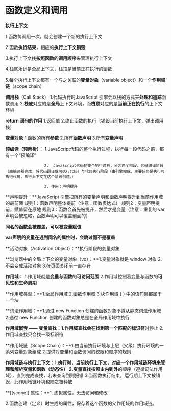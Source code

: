 # 函数定义和调用

**执行上下文**

1.函数每调用一次，就会创建一个新的执行上下文

2.函数**执行结束**，相应的**执行上下文销毁**

3.执行上下文栈**按照函数的调用顺序**来管理执行上下文

4.栈底永远是全局上下文，栈顶是当前正在执行的函数

5.每个执行上下文都有一个与之关联的**变量对象**（variable object）和一个**作用域链**（scope chain）

**调用栈**（Call Stack）
1.代码执行时JavaScript 引擎会以栈的方式来**处理和追踪**函数调用
2.**栈底**对应的是**全局**上下文环境，而**栈顶**对应的是**当前正在执行**的上下文环境

 **return 语句的作用**
1.返回值
2.终止函数的执行（销毁当前执行上下文，弹出调用栈）

**变量对象**
1.函数的所有**参数**
2.所有**函数声明**
3.所有**变量声明**

**预编译（预解析）：** 1.JavaScript代码的整个执行过程，执行每一段代码之前，都有一个“预编译”

                     2.  JavaScript代码的整个执行过程，分为两个阶段，代码编译阶段（由编译器完成，将代码翻译成可执行代码）与代码执行阶段（由引擎完成，主要任务是执行可执行代码，执行上下文在这个阶段创建。）
                     
                     3. 作用：声明提升

**声明提升：**JavaScript 引擎把所有的变量声明和函数声明提升到当前作用域的最前面
                      规则1：函数声明整体提前（注意：函数表达式）
                      规则2：变量声明提前，赋值留在原地
                      规则3：函数会首先被提升，然后才是变量（注意：重复的 var 声明会被忽略，函数声明可以覆盖前面的）

**同名的函数会被覆盖，可以被变量赋值**

**var声明的变量在遇到同名的属性时，会跳过而不是覆盖**

**活动对象（Activation Object）：**执行阶段的变量对象

**浏览器中的全局上下文的变量对象（vo）：**1.变量对象就是 window 对象
                                                              2.不会变成活动对象
                                                               3.在页面关闭前一直存在

**作用域：** 1.作用域就是**变量与函数**的**可访问范围**
                 2.作用域控制着变量与函数的**可见性和生命周期**

**作用域类型：**1.全局作用域
                       2.函数作用域
                       3.块作用域   { } 中的语句集都属于一个块

**词法作用域：**1.通过 new Function 创建的函数对象不遵从静态词法作用域
                       2.通过 new Function 创建的函数对象总是在全局作用域中执行

**作用域嵌套 —— 变量查找：**1.作用域查找会在找到**第一个匹配的标识符**时停止
                                                2.作用域查找只会找一级标识符

**作用域链（Scope Chain）：**1.由当前执行环境与上层（父级）执行环境的一系列变量对象组成
                                                  2.提供对变量和函数访问的权限和顺序的规则

**作用域链与执行上下文：**1.执行时，当前执行上下文，对应一个作用域链环境来管理和解析变量和函数（动态性）
                                           2.变量查找按照**由内到外**的顺序（遵循词法作用域），直到完成查找，若未查询到则报错
                                           3.当函数执行结束，运行期上下文被销毁，此作用域链环境也随之被释放

**[[scope]] 属性：**1. 虚拟属性，无法访问和修改

​                            2.函数创建（定义）时生成的属性，保存着这个函数的父作用域的作用域链。